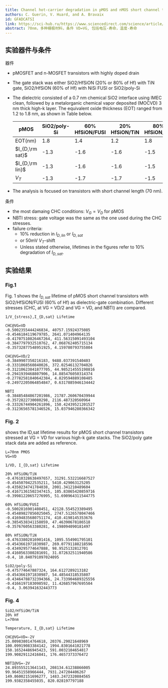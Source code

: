 ```yaml
---
title: Channel hot-carrier degradation in pMOS and nMOS short channel transistors with high-k dielectric stack
authors: C. Guerin, V. Huard, and A. Bravaix
id: GFADCATSI
link: https://sci-hub.ru/https://www.sciencedirect.com/science/article/pii/S0167931709004328
abstract: 70nm，多种栅极材料，条件 VD=VG, 包括电压-寿命，温度-寿命
---
```


## 实验器件与条件

器件

- pMOSFET and n-MOSFET transistors with highly doped drain
- The gate stack was either SiO2/HfSiON (20% or 80% of Hf) with TiN gate, SiO2/HfSiON (60% of Hf) with NiSi FUSI or SiO2/poly-Si
- The dielectric consisted of a 0.7 nm chemical SiO2 interface using IMEC clean, followed by a metalorganic chemical vapor deposited (MOCVD) 3 nm thick high-k layer. The equivalent oxide thickness (EOT) ranged from 1.2 to 1.8 nm, as shown in Table below.
  
  |pMOS|SiO2/poly-Si|60% HfSiON/FUSI|20% HfSiON/TiN|80% HfSiON/TiN|
  |-------|---|---|---|---|
  |EOT(nm)|1.8|1.4|1.2|1.8|
  |$I_{D,\rm sat}$|-1.3|-1.6|-1.6|-1.5|
  |$I_{D,\rm lin}$|-1.3|-1.6|-1.6|-1.5|
  |$V_T$|-1.3|-1.7|-1.7|-1.5|
-  The analysis is focused on transistors with short channel length (70 nm).

条件

- the most damaing CHC conditions: $V_G=V_D$ for pMOS
- NBTI stress: gate voltage was the same as the one used during the CHC stresses.
- failure criteria:
  - 10% reduction in $I_{D,lin}$ or $I_{D,sat}$
  - or 50mV $V_T$-shift
  - Unless stated otherwise, lifetimes in the figures refer to 10% degradation of $I_{D,sat}$. 

## 实验结果

### Fig.1

Fig. 1 shows the $I_{D,sat}$ lifetime of pMOS short channel transistors with SiO2/HfSiON/FUSI (60% of Hf) as dielectric-gate combination. Different stresses (CHC, at VG = VD/2 and VG = VD, and NBTI) are compared.

```
1/V_{stress},I_{D,sat} Lifetime

CHC@VG=VD
-0.5002355444246834, 40757.15924375085
-0.4546184119679785, 2641.071404964135
-0.41707510826467264, 411.56315091493104
-0.3847797932510762, 47.068762405715134
-0.35732877548951925, 4.159780793755804

CHC@VG=VD/2
-0.3849907350216183, 9488.037391540403
-0.3331068560840026, 372.02546132704026
-0.31210623841877705, 44.985214555198816
-0.2941939468807906, 14.885476050314374
-0.27782581840642384, 4.829594889108485
-0.24972205064854847, 0.6317885946134442

NBTI
-0.38485484867201986, 21787.260670439944
-0.3572822730080298, 2116.487320560964
-0.33326744904261896, 150.42439521201527
-0.31236565781346526, 15.037946280366342
```



### Fig. 2

shows the ID,sat lifetime results for pMOS short channel transistors stressed at VG = VD for various high-k gate stacks. The SiO2/poly gate stack data are added as reference.

```
L=70nm PMOS
VG=VD

1/VD, I_{D,sat} Lifetime

20% HfSiON/TiN
-0.47610328638497657, 31291.532216687527
-0.4545070422535211, 5410.429063125205
-0.4350234741784038, 2001.341210489604
-0.41671361502347415, 105.83865420859716
-0.39981220657276995, 51.690964311544775

60% HfSiON/FUSI
-0.5002816901408451, 42128.554523389495
-0.45489827856025045, 2747.5126578047466
-0.41694835680751174, 410.4198145353676
-0.3854538341158059, 47.46390678186518
-0.3576760563380281, 4.198094090181497

80% HfSiON/TiN
-0.47633802816901416, 1095.554901795101
-0.4543661971830987, 269.07791188218596
-0.4349295774647888, 98.9525132812701
-0.4160563380281691, 31.072632511940586
-0.4, 10.840791097024095

SiO2/poly-Si
-0.475774647887324, 164.6127289213182
-0.4543661971830987, 54.48544318535807
-0.43464788732394366, 24.733904689325556
-0.4166197183098592, 11.426857967695504
-0.4, 3.063941632443773
```

### Fig. 4

```
SiO2/HfSiOH/TiN
20% Hf
L=70nm

Temperature, I_{D,sat} Lifetime

CHC@VG=VD=-2V
25.009838014764618, 20376.29021648969
100.09919083384142, 1994.8301641021778
150.16524486945423, 591.0032104654817
199.90829112416841, 176.4657373376472

NBTI@VG=-2V
24.893555213641143, 208134.61238866005
99.96451558966444, 7931.247204406267
149.86002151696277, 1483.2472320884565
199.9382358455035, 820.028197797188
```